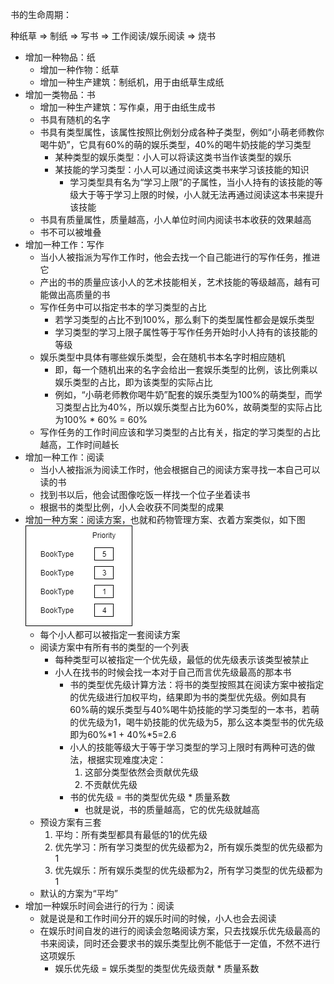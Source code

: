 书的生命周期：

种纸草 => 制纸 => 写书 => 工作阅读/娱乐阅读 => 烧书

* 增加一种物品：纸
    * 增加一种作物：纸草
    * 增加一种生产建筑：制纸机，用于由纸草生成纸
* 增加一类物品：书
    * 增加一种生产建筑：写作桌，用于由纸生成书
    * 书具有随机的名字
    * 书具有类型属性，该属性按照比例划分成各种子类型，例如“小萌老师教你喝牛奶”，它具有60%的萌的娱乐类型，40%的喝牛奶技能的学习类型
        * 某种类型的娱乐类型：小人可以将读这类书当作该类型的娱乐
        * 某技能的学习类型：小人可以通过阅读这类书来学习该技能的知识
            * 学习类型具有名为“学习上限”的子属性，当小人持有的该技能的等级大于等于学习上限的时候，小人就无法再通过阅读这本书来提升该技能
    * 书具有质量属性，质量越高，小人单位时间内阅读书本收获的效果越高
    * 书不可以被堆叠
* 增加一种工作：写作
    * 当小人被指派为写作工作时，他会去找一个自己能进行的写作任务，推进它
    * 产出的书的质量应该小人的艺术技能相关，艺术技能的等级越高，越有可能做出高质量的书
    * 写作任务中可以指定书本的学习类型的占比
        * 若学习类型的占比不到100%，那么剩下的类型属性都会是娱乐类型
        * 学习类型的学习上限子属性等于写作任务开始时小人持有的该技能的等级
    * 娱乐类型中具体有哪些娱乐类型，会在随机书本名字时相应随机
        * 即，每一个随机出来的名字会给出一套娱乐类型的比例，该比例乘以娱乐类型的占比，即为该类型的实际占比
        * 例如，“小萌老师教你喝牛奶”配套的娱乐类型为100%的萌类型，而学习类型占比为40%，所以娱乐类型占比为60%，故萌类型的实际占比为100% * 60% = 60%
    * 写作任务的工作时间应该和学习类型的占比有关，指定的学习类型的占比越高，工作时间越长
* 增加一种工作：阅读
    * 当小人被指派为阅读工作时，他会根据自己的阅读方案寻找一本自己可以读的书
    * 找到书以后，他会试图像吃饭一样找一个位子坐着读书
    * 根据书的类型比例，小人会收获不同类型的成果
* 增加一种方案：阅读方案，也就和药物管理方案、衣着方案类似，如下图
    ![](read_plan.png)
    * 每个小人都可以被指定一套阅读方案
    * 阅读方案中有所有书的类型的一个列表
        * 每种类型可以被指定一个优先级，最低的优先级表示该类型被禁止
        * 小人在找书的时候会找一本对于自己而言优先级最高的那本书
            * 书的类型优先级计算方法：将书的类型按照其在阅读方案中被指定的优先级进行加权平均，结果即为书的类型优先级。例如具有60%萌的娱乐类型与40%喝牛奶技能的学习类型的一本书，若萌的优先级为1，喝牛奶技能的优先级为5，那么这本类型书的优先级即为60%\*1 + 40%\*5=2.6
            * 小人的技能等级大于等于学习类型的学习上限时有两种可选的做法，根据实现难度决定：
                1. 这部分类型依然会贡献优先级
                2. 不贡献优先级
            * 书的优先级 = 书的类型优先级 * 质量系数
                * 也就是说，书的质量越高，它的优先级就越高
    * 预设方案有三套
        1. 平均：所有类型都具有最低的1的优先级
        2. 优先学习：所有学习类型的优先级都为2，所有娱乐类型的优先级都为1
        2. 优先娱乐：所有娱乐类型的优先级都为2，所有学习类型的优先级都为1
    * 默认的方案为“平均”
* 增加一种娱乐时间会进行的行为：阅读
    * 就是说是和工作时间分开的娱乐时间的时候，小人也会去阅读
    * 在娱乐时间自发的进行的阅读会忽略阅读方案，只去找娱乐优先级最高的书来阅读，同时还会要求书的娱乐类型比例不能低于一定值，不然不进行这项娱乐
        * 娱乐优先级 = 娱乐类型的类型优先级贡献 * 质量系数